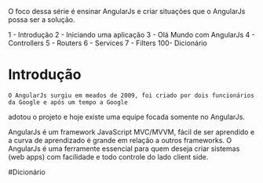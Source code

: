 O foco dessa série é ensinar AngularJs e criar situações que o AngularJs possa ser a solução.

1 - Introdução
2 - Iniciando uma aplicação
3 - Olá Mundo com AngularJs
4 - Controllers
5 - Routers
6 - Services
7 - Filters
100- Dicionário

# Introdução
	O AngularJs surgiu em meados de 2009, foi criado por dois funcionários da Google e após um tempo a Google
adotou o projeto e hoje existe uma equipe focada somente no AngularJs.

AngularJs é um framework JavaScript MVC/MVVM, fácil de ser aprendido e a curva de aprendizado é grande em relação a outros frameworks. O AngularJs é uma ferramente essencial para quem deseja criar sistemas (web apps) com facilidade e todo controle do lado client side.

#Dicionário

